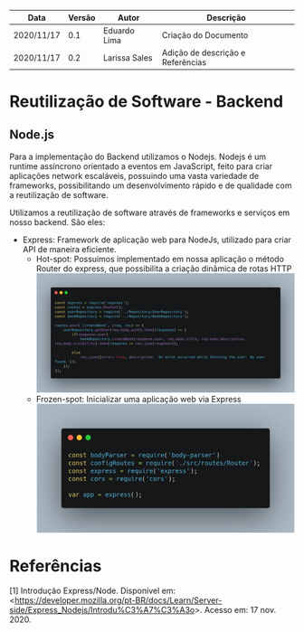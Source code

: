 | Data |Versão| Autor | Descrição |
| ---- | ---- | ----- | --------- |
| 2020/11/17 | 0.1 | Eduardo Lima | Criação do Documento |
| 2020/11/17 | 0.2 | Larissa Sales | Adição de descrição e Referências |

# Reutilização de Software - Backend

## Node.js

Para a implementação do Backend utilizamos o Nodejs. Nodejs é um runtime assíncrono orientado a eventos em JavaScript, feito para criar aplicações network escaláveis, possuindo uma vasta variedade de frameworks, possibilitando um desenvolvimento rápido e de qualidade com a reutilização de software.

Utilizamos a reutilização de software através de frameworks e serviços em nosso backend. São eles:

* Express: Framework de aplicação web para NodeJs, utilizado para criar API de maneira eficiente.
    * Hot-spot: Possuímos implementado em nossa aplicação o método Router do express, que possibilita a criação dinâmica de rotas HTTP
        ![](../assets/06-padroes-de-arquitetura/reutilizacao-de-software/Router.png) 
    * Frozen-spot: Inicializar uma aplicação web via Express
        ![](../assets/06-padroes-de-arquitetura/reutilizacao-de-software/Express.png)

# Referências

[1] Introdução Express/Node. Disponível em: <<https://developer.mozilla.org/pt-BR/docs/Learn/Server-side/Express_Nodejs/Introdu%C3%A7%C3%A3o>>. Acesso em: 17 nov. 2020.
